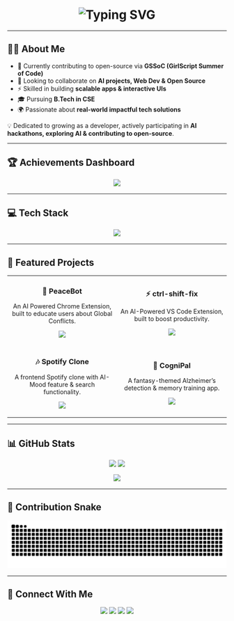 <!-- Animated Header -->
<h1 align="center">
  <img src="https://readme-typing-svg.demolab.com?font=Fira+Code&weight=600&size=28&duration=3500&pause=1000&color=FF6EC7&center=true&vCenter=true&width=600&lines=Hey%2C+I'm+Syeda+Alizah!;AI+%26+Software+Dev+Enthusiast;Open+Source+Contributor+%40GSSoC;Always+Learning+%26+Building+%F0%9F%9A%80" alt="Typing SVG" />
</h1>

---

## 👩‍💻 About Me  

* 🌸 Currently contributing to open-source via **GSSoC (GirlScript Summer of Code)**  
* 🤝 Looking to collaborate on **AI projects, Web Dev & Open Source**  
* ⚡ Skilled in building **scalable apps & interactive UIs**  
* 🎓 Pursuing **B.Tech in CSE**  
* 🌍 Passionate about **real-world impactful tech solutions**  

💡 Dedicated to growing as a developer, actively participating in **AI hackathons, exploring AI & contributing to open-source**.  

---

## 🏆 Achievements Dashboard  

<p align="center">
  <img src="https://github-profile-trophy.vercel.app/?username=alizahh-7&theme=radical&no-frame=true&no-bg=true&margin-w=15&row=1" />
</p>

---

## 💻 Tech Stack  

<p align="center">
  <img src="https://skillicons.dev/icons?i=html,css,js,java,react,nodejs,tailwind,python,tensorflow,opencv,git,github,huggingface,mongodb,netlify,vercel" />
</p>

---

## 📌 Featured Projects  

<div align="center">

<table>
<tr>
<td width="50%">
  <h3 align="center">🤖 PeaceBot</h3>
  <p align="center">An AI Powered Chrome Extension, built to educate users about Global Conflicts.</p>
  <p align="center">
    <a href="https://github.com/alizahh-7/PeaceBot" target="_blank">
      <img src="https://img.shields.io/badge/Code-TypeScript-blue?style=for-the-badge&logo=typescript"/>
    </a>
  </p>
</td>

<td width="50%">
  <h3 align="center">⚡ ctrl-shift-fix</h3>
  <p align="center">An AI-Powered VS Code Extension, built to boost productivity.</p>
  <p align="center">
    <a href="https://github.com/alizahh-7/ctrl-shift-fix-" target="_blank">
      <img src="https://img.shields.io/badge/Code-TypeScript-blue?style=for-the-badge&logo=typescript"/>
    </a>
  </p>
</td>
</tr>

<tr>
<td width="50%">
  <h3 align="center">🎶 Spotify Clone</h3>
  <p align="center">A frontend Spotify clone with AI-Mood feature & search functionality.</p>
  <p align="center">
    <a href="https://github.com/alizahh-7/spotify-clone" target="_blank">
      <img src="https://img.shields.io/badge/Code-HTML-orange?style=for-the-badge&logo=html5"/>
    </a>
  </p>
</td>

<td width="50%">
  <h3 align="center">🚀 CogniPal</h3>
  <p align="center">A fantasy-themed Alzheimer’s detection & memory training app.</p>
  <p align="center">
    <a href="https://cogni-pal.netlify.app/" target="_blank">
      <img src="https://img.shields.io/badge/Live-Demo-green?style=for-the-badge&logo=netlify"/>
    </a>
  </p>
</td>
</tr>
</table>

</div>

---

## 📊 GitHub Stats  

<p align="center">
  <img src="https://github-readme-stats.vercel.app/api?username=alizahh-7&show_icons=true&theme=tokyonight&hide_border=true&count_private=true" height="160px"/>
  <img src="https://github-readme-streak-stats.herokuapp.com/?user=alizahh-7&theme=tokyonight&hide_border=true" height="160px"/>
</p>

<p align="center">
  <img src="https://github-readme-stats.vercel.app/api/top-langs/?username=alizahh-7&layout=compact&theme=tokyonight&hide_border=true" height="150px"/>
</p>

---

## 🐍 Contribution Snake  

<p align="center">
  <img src="https://raw.githubusercontent.com/alizahh-7/alizahh-7/output/github-contribution-grid-snake-dark.svg" alt="Snake animation in dark mode with dates"/>
</p>

---

## 🤝 Connect With Me  

<p align="center">
  <a href="mailto:syeda.alizah06@gmail.com"><img src="https://img.shields.io/badge/Gmail-D14836?style=for-the-badge&logo=gmail&logoColor=white"/></a>
  <a href="https://www.instagram.com/syeda.zah_7"><img src="https://img.shields.io/badge/Instagram-E4405F?style=for-the-badge&logo=instagram&logoColor=white"/></a>
  <a href="https://discord.com/users/15_alizah"><img src="https://img.shields.io/badge/Discord-5865F2?style=for-the-badge&logo=discord&logoColor=white"/></a>
  <a href="https://www.linkedin.com/in/syedaalizah"><img src="https://img.shields.io/badge/LinkedIn-0A66C2?style=for-the-badge&logo=linkedin&logoColor=white"/></a>
</p>
